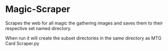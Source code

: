 # Magic-Scraper
Scrapes the web for all magic the gathering images and saves them to their respective set named directory.

When run it will create the subset directories in the same directory as MTG Card Scraper.py
